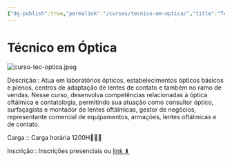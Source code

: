 ```yaml
---
{"dg-publish":true,"permalink":"/cursos/tecnico-em-optica/","title":"Técnico em Óptica","metatags":{"description":"Atua em laboratórios ópticos, estabelecimentos ópticos básicos e plenos, centros de adaptação de lentes de contato e também no ramo de vendas. Nesse curso, desenvolva competências relacionadas à óptica oftálmica e contatologia, permitindo sua atuação como consultor óptico, surfaçagista e montador de lentes oftálmicas, gestor de negócios, representante comercial de equipamentos, armações, lentes oftálmicas e de contato.","og:image":"curso-tec-optica.jpeg"},"hideInGraph":true,"tags":["curso"],"updated":"2025-03-31T11:22:55.582-03:00"}
---
```


# Técnico em Óptica

![curso-tec-optica.jpeg](/img/user/curso-tec-optica.jpeg)

Descrição:: Atua em laboratórios ópticos, estabelecimentos ópticos básicos e plenos, centros de adaptação de lentes de contato e também no ramo de vendas. Nesse curso, desenvolva competências relacionadas à óptica oftálmica e contatologia, permitindo sua atuação como consultor óptico, surfaçagista e montador de lentes oftálmicas, gestor de negócios, representante comercial de equipamentos, armações, lentes oftálmicas e de contato.

Carga :: Carga horária 1200H👩🏻‍⚕

Inscrição:: Inscrições presenciais ou [link ⬇](https://cursos.ce.senac.br/produto/tecnico-em-optica-sobral-noite-2025-12-64/)
